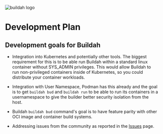 ![buildah logo](https://cdn.rawgit.com/containers/buildah/master/logos/buildah-logo_large.png)

# Development Plan

## Development goals for Buildah

 *  Integration into Kubernetes and potentially other tools.  The biggest requirement for this is to be able run Buildah within a standard linux container without SYS_ADMIN privileges.  This would allow Buildah to run non-privileged containers inside of Kubernetes, so you could distribute your container workloads.

 * Integration with User Namespace, Podman has this already and the goal is to get `buildah bud` and `buildah run` to be able to run its containers in a usernamespace to give the builder better security isolation from the host.

 * Buildah `buildah bud` command's goal is to have feature parity with other OCI image and container build systems.

 * Addressing issues from the community as reported in the [Issues](https://github.com/containers/buildah/issues) page.
